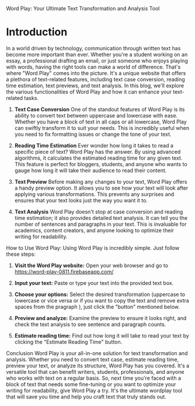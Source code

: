Word Play: Your Ultimate Text Transformation and Analysis Tool

# **Introduction**
In a world driven by technology, communication through written text has become more important than ever. Whether you're a student working on an essay, a professional drafting an email, or just someone who enjoys playing with words, having the right tools can make a world of difference. That's where "Word Play" comes into the picture. It's a unique website that offers a plethora of text-related features, including text case conversion, reading time estimation, text previews, and text analysis. In this blog, we'll explore the various functionalities of Word Play and how it can enhance your text-related tasks.

1. **Text Case Conversion**
One of the standout features of Word Play is its ability to convert text between uppercase and lowercase with ease. Whether you have a block of text in all caps or all lowercase, Word Play can swiftly transform it to suit your needs. This is incredibly useful when you need to fix formatting issues or change the tone of your text.

2. **Reading Time Estimation**
Ever wonder how long it takes to read a specific piece of text? Word Play has the answer. By using advanced algorithms, it calculates the estimated reading time for any given text. This feature is perfect for bloggers, students, and anyone who wants to gauge how long it will take their audience to read their content.

3. **Text Preview**
Before making any changes to your text, Word Play offers a handy preview option. It allows you to see how your text will look after applying various transformations. This prevents any surprises and ensures that your text looks just the way you want it to.

4. **Text Analysis**
Word Play doesn't stop at case conversion and reading time estimation; it also provides detailed text analysis. It can tell you the number of sentences and paragraphs in your text. This is invaluable for academics, content creators, and anyone looking to optimize their writing for readability.

How to Use Word Play: Using Word Play is incredibly simple. Just follow these steps:

1. **Visit the Word Play website:** Open your web browser and go to https://word-play-0811.firebaseapp.com/

2. **Input your text:** Paste or type your text into the provided text box.

3. **Choose your options:** Select the desired transformation (uppercase to lowercase or vice versa or if you want to copy the text and remove extra spaces from the pragraph ), just click the "button" mentioned below.

4. **Preview and analyze:** Examine the preview to ensure it looks right, and check the text analysis to see sentence and paragraph counts.

5. **Estimate reading time:** Find out how long it will take to read your text by clicking the "Estimate Reading Time" button.

Conclusion
Word Play is your all-in-one solution for text transformation and analysis. Whether you need to convert text case, estimate reading time, preview your text, or analyze its structure, Word Play has you covered. It's a versatile tool that can benefit writers, students, professionals, and anyone who works with text on a regular basis. So, next time you're faced with a block of text that needs some fine-tuning or you want to optimize your writing for readability, give Word Play a try. It's the ultimate wordplay tool that will save you time and help you craft text that truly stands out.
